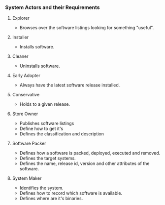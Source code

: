 
### System Actors and their Requirements
1. Explorer
    * Browses over the software listings looking for something "useful".

2. Installer
    * Installs software.

3. Cleaner
    * Uninstalls software.

4. Early Adopter
    * Always have the latest software release installed.

5. Conservative
    * Holds to a given release.

6. Store Owner
    * Publishes software listings
    * Define how to get it's 
    * Defines the classification and description

7. Software Packer
    * Defines how a software is packed, deployed, executed and removed.
    * Defines the target systems.
    * Defines the name, release id, version and other attributes of
    the software.

8. System Maker
    * Identifies the system. 
    * Defines how to record which software is available.
    * Defines where are it's binaries.